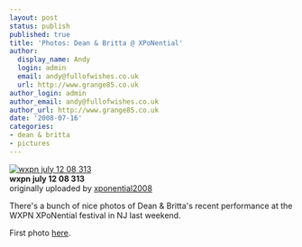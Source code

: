 ```yaml
---
layout: post
status: publish
published: true
title: 'Photos: Dean & Britta @ XPoNential'
author:
  display_name: Andy
  login: admin
  email: andy@fullofwishes.co.uk
  url: http://www.grange85.co.uk
author_login: admin
author_email: andy@fullofwishes.co.uk
author_url: http://www.grange85.co.uk
date: '2008-07-16'
categories:
- dean & britta
- pictures
---
```

<div class="imagebox-a"><a href="http://www.flickr.com/photos/28632707@N07/2673619220/" title="Photo Sharing"><img src="https://farm4.static.flickr.com/3212/2673619220_3fc11ba0a0_m.jpg" alt="wxpn july 12 08 313" /></a><br/><strong>wxpn july 12 08 313</strong><br/>originally uploaded by <a href="http://www.flickr.com/people/28632707@N07/">xponential2008</a></div>
<div>
<p>There's a bunch of nice photos of Dean & Britta's recent performance at the WXPN XPoNential festival in NJ last weekend.</p>
<p>First photo <a href="http://www.flickr.com/photos/28632707@N07/2673618978/in/photostream/">here</a>.</p>
<p><br clear="right"/>
</div>
